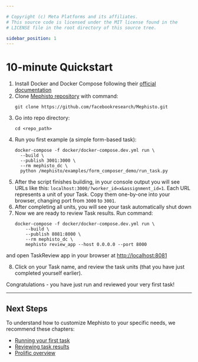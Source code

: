```yaml
---

# Copyright (c) Meta Platforms and its affiliates.
# This source code is licensed under the MIT license found in the
# LICENSE file in the root directory of this source tree.

sidebar_position: 1
---
```


# 10-minute Quickstart

1. Install Docker and Docker Compose following their [official documentation](https://docs.docker.com/get-docker/)
2. Clone [Mephisto repository](https://github.com/facebookresearch/Mephisto) with command:
    ```shell
    git clone https://github.com/facebookresearch/Mephisto.git
    ```
3. Go into repo directory:
    ```shell
    cd <repo_path>
    ```
4. Run you first example (a simple form-based task):
    ```shell
    docker-compose -f docker/docker-compose.dev.yml run \
      --build \
      --publish 3001:3000 \
      --rm mephisto_dc \
      python /mephisto/examples/form_composer_demo/run_task.py
    ```
5. After the script finishes building, in your console output you will see URLs like this: `localhost:3000/?worker_id=x&assignment_id=1`. Each URL represents a unit of your Task. Copy them one-by-one into your browser, changing port from `3000` to `3001`.
6. After completing all units, you will see your task automatically shut down
7. Now we are ready to review Task results. Run command:
    ```shell
    docker-compose -f docker/docker-compose.dev.yml run \
        --build \
        --publish 8081:8000 \
        --rm mephisto_dc \
        mephisto review_app --host 0.0.0.0 --port 8000
    ```
and open TaskReview app in your browser at [http://localhost:8081](http://localhost:8081)

8. Click on your Task name, and review the task units (that you have just completed yourself earlier).

Congratulations - you have just run and reviewed your very first task!

---

## Next Steps

To understand how to customize Mephisto to your specific needs, we recommend these chapters:

- [Running your first task](/docs/guides/tutorials/first_task/)
- [Reviewing task results](/docs/guides/tutorials/review_app/)
- [Prolific overview](/docs/guides/how_to_use/providers/prolific/intro/)
